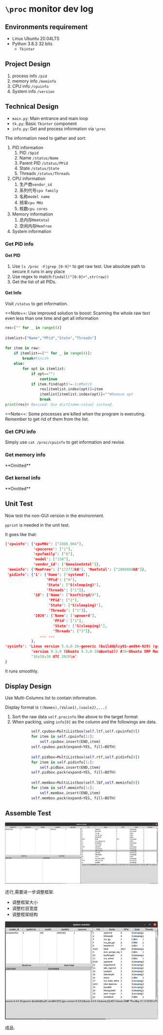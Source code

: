 # `\proc` monitor dev log

## Environments requirement

- Linux Ubuntu 20.04LTS
- Python 3.8.3 32 bits
  - `Tkinter`

## Project Design

1. process info `/pid`
2. memory info `/meminfo`
3. CPU info `/cpuinfo`
4. System info `/version`

## Technical Design

- `main.py`: Main entrance and main loop
- `tk.py`: Basic `Tkinter` component
- `info.py`: Get and process information via `\proc`

The information need to gather and sort:

1. PID information
   1. PID `/$pid`
   2. Name `/status/Name`
   3. Parent PID `/status/PPid`
   4. State `/status/State`
   5. Threads `/status/Threads`
2. CPU information
   1. 生产商`vendor_id`
   2. 系列代号`cpu family`
   3. 名称`model name`
   4. 频率`cpu MHz`
   5. 核数`cpu cores`
3. Memory information
   1. 总内存`Memtotal`
   2. 空闲内存`Memfree`
4. System information

### Get PID info

#### Get PID

1. Use `ls /proc -F|grep [0-9]*` to get raw test. Use absolute path to secure it runs in any place
2. Use regex to match:`findall("[0-9]+",str(raw))`
3. Get the list of all PIDs.

#### Get Info

Visit `/status` to get information.

==Note==: Use improved solution to boost: Scanning the whole raw text even less than one time and get all information

```python
res=["" for _ in range(4)]

itemlist=["Name","PPid","State","Threads"]

for item in raw:
	if itemlist==["" for _ in range(4)]:
		break#Finish
	else:
		for opt in itemlist:
			if opt=="":
				continue
			if item.find(opt)!=-1:#Match
				res[itemlist.index(opt)]=item
				itemlist[itemlist.index(opt)]=""#Remove opt
				break
print(res)# Revised: Use dict{name:value} instead.
```

==Note==: Some processes are killed when the program is executing. Remember to get rid of them from the list.

### Get CPU info 

Simply use `cat /proc/cpuinfo` to get information and revise.

### Get memory info

\*\*Omitted\*\*

### Get kernel info

\*\*Omitted\*\*

## Unit Test

Now test the non-GUI version in the environment.

`pprint` is needed in the unit test.

It goes like that:

```json
{'cpuinfo': {'cpuMHz': ['2808.004'],
             'cpucores': ['1'],
             'cpufamily': ['6'],
             'model': ['158'],
             'vendor_id': ['GenuineIntel']},
 'meminfo': {'MemFree': ['172772kB'], 'MemTotal': ['2006888kB']},
 'pidinfo': {'1': {'Name': ['systemd'],
                   'PPid': ['0'],
                   'State': ['S(sleeping)'],
                   'Threads': ['1']},
             '10': {'Name': ['ksoftirqd/0'],
                    'PPid': ['2'],
                    'State': ['S(sleeping)'],
                    'Threads': ['1']},
             '1026': {'Name': ['upowerd'],
                      'PPid': ['1'],
                      'State': ['S(sleeping)'],
                      'Threads': ['3']},
				... ...
            },
'sysinfo': 'Linux version 5.4.0-26-generic (buildd@lcy01-amd64-029) (gcc '
            'version 9.3.0 (Ubuntu 9.3.0-10ubuntu2)) #30-Ubuntu SMP Mon Apr 20 '
            '16:58:30 UTC 2020\n'
}             
```

It runs smoothly.

## Display Design

Use Multi-Columns list to contain information.

Display format is `((Names),(Value1),(vaule2),...)`

1. Sort the raw data `self.procinfo` like above to the target format
2. When packing, using `info[0]` as the column and the followings are data.

```python
            self.cpubox=MultiListbox(self.ltf,self.cpuinfo[0])
            for item in self.cpuinfo[1:]:
                self.cpubox.insert(END,item)
            self.cpubox.pack(expand=YES, fill=BOTH)

            self.pidbox=MultiListbox(self.rtf,self.pidinfo[0])
            for item in self.pidinfo[1:]:
                self.pidbox.insert(END,item)
            self.pidbox.pack(expand=YES, fill=BOTH)

            self.membox=MultiListbox(self.lbf,self.meminfo[0])
            for item in self.meminfo[1:]:
                self.membox.insert(END,item)
            self.membox.pack(expand=YES, fill=BOTH)
```

## Assemble Test

![image-20200605223702059](proc%20monitor%20dev%20log.assets/image-20200605223702059.png)

还行,需要进一步调整框架.

- 调整框架大小
- 调整栏目宽度
- 调整框架结构

![image-20200605230239828](proc%20monitor%20dev%20log.assets/image-20200605230239828.png)

成品.